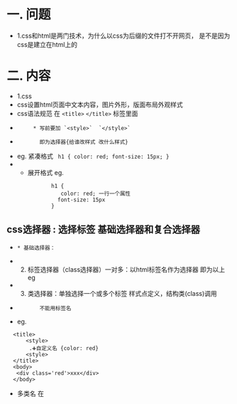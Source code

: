 # 一. 问题
- 1.css和html是两门技术，为什么以css为后缀的文件打不开网页，
是不是因为css是建立在html上的  

# 二. 内容
- 1.css
- css设置html页面中文本内容，图片外形，版面布局外观样式
- css语法规范 在 `<title>`  `</title>` 标签里面
-          * 写前要加 `<style>`  `</style>`
-            即为选择器{给谁改样式 改什么样式}
-  eg. 紧凑格式 ` h1 { color: red; font-size: 15px; }`
-    *  展开格式  eg.

```
              h1 {
                 color: red; 一行一个属性
                font-size: 15px
              }
```

## css选择器 : 选择标签   基础选择器和复合选择器

-     * 基础选择器：
- 2. 标签选择器（class选择器）一对多：以html标签名作为选择器  即为以上 eg
- 3. 类选择器：单独选择一个或多个标签  样式点定义，结构类(class)调用
-            不能用标签名
- eg. 

```
  <title>
      <style>
       .➕自定义名 {color: red}
      <style> 
  </title>
  <body>  
   <div class='red'>xxx</div>
  </body> 
```

-  多类名
在<style>标签里面建立多个类，在<body>的class里面添加多个元素
- 4.id选择器：只能用一次
- 格式

```
 <style>
   #red {
      color: red
      }
 </style>
 <body>
   <div id="red">xxx</div>
 </body>
```

- 5. 通配符选择器: 可以选择页面中所有元素
- 6. 字体大小  eg.font-size: 20px
-    字体粗细  eg.font-weight: 700   (400=normal  700=bold)
-    字体样式  eg.font-style: normal
